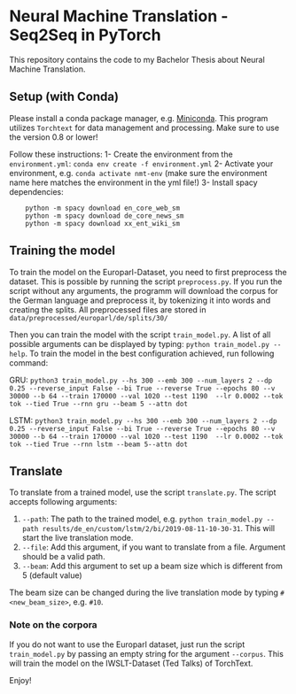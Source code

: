 # Neural Machine Translation - Seq2Seq in PyTorch

This repository contains the code to my Bachelor Thesis about Neural Machine Translation.

## Setup (with Conda)

Please install a conda package manager, e.g. [Miniconda](https://docs.conda.io/en/latest/miniconda.html).
This program utilizes `Torchtext` for data management and processing. Make sure to use the version 0.8 or lower!

Follow these instructions:
1- Create the environment from the `environment.yml`: `conda env create -f environment.yml`
2- Activate your environment, e.g. `conda activate nmt-env` (make sure the environment name here matches the environment in the yml file!)
3- Install spacy dependencies:
```
    python -m spacy download en_core_web_sm
    python -m spacy download de_core_news_sm
    python -m spacy download xx_ent_wiki_sm
```

## Training the model

To train the model on the Europarl-Dataset, you need to first preprocess the dataset. This is possible by running the script `preprocess.py`.
If you run the script without any arguments, the programm will download the corpus for the German language and preprocess it, by tokenizing it into words and creating the splits. All preprocessed files are stored in `data/preprocessed/europarl/de/splits/30/`

Then you can train the model with the script `train_model.py`. A list of all possible arguments can be displayed by typing: `python train_model.py --help`.
To train the model in the best configuration achieved, run following command:

GRU:
```python3 train_model.py --hs 300 --emb 300 --num_layers 2 --dp 0.25 --reverse_input False --bi True --reverse True --epochs 80 --v 30000 --b 64 --train 170000 --val 1020 --test 1190  --lr 0.0002 --tok tok --tied True --rnn gru --beam 5 --attn dot```

LSTM:
```python3 train_model.py --hs 300 --emb 300 --num_layers 2 --dp 0.25 --reverse_input False --bi True --reverse True --epochs 80 --v 30000 --b 64 --train 170000 --val 1020 --test 1190  --lr 0.0002 --tok tok --tied True --rnn lstm --beam 5--attn dot```

## Translate
To translate from a trained model, use the script `translate.py`. The script accepts following arguments:
1. `--path`: The path to the trained model, e.g. `python train_model.py --path results/de_en/custom/lstm/2/bi/2019-08-11-10-30-31`. This will start the live translation mode.
2. `--file`: Add this argument, if you want to translate from a file. Argument should be a valid path.
3. `--beam`: Add this argument to set up a beam size which is different from 5 (default value)

The beam size can be changed during the live translation mode by typing `#<new_beam_size>`, e.g. `#10`.

### Note on the corpora
If you do not want to use the Europarl dataset, just run the script `train_model.py` by passing an empty string for the argument `--corpus`. This will train the model on the IWSLT-Dataset (Ted Talks) of TorchText.


Enjoy!